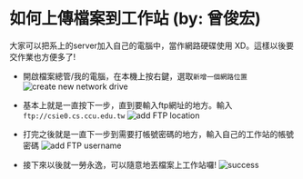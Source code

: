 # 如何上傳檔案到工作站 (by: 曾俊宏)

大家可以把系上的server加入自己的電腦中，當作網路硬碟使用 XD。這樣以後要交作業也方便多了!

* 開啟檔案總管/我的電腦，在本機上按右鍵，選取`新增一個網路位置`
![create new network drive](https://github.com/henrybear327/Tutorial/blob/master/Windows/FTP%20to%20CCU%20server/ftp1.png)

* 基本上就是一直按下一步，直到要輸入ftp網址的地方。輸入`ftp://csie0.cs.ccu.edu.tw`
![add FTP location](https://github.com/henrybear327/Tutorial/blob/master/Windows/FTP%20to%20CCU%20server/Add%20ftp1.png)

* 打完之後就是一直下一步到需要打帳號密碼的地方，輸入自己的工作站的帳號密碼
![add FTP username](https://github.com/henrybear327/Tutorial/blob/master/Windows/FTP%20to%20CCU%20server/Input%20username.png)

* 接下來以後就一勞永逸，可以隨意地丟檔案上工作站囉!
![success](https://github.com/henrybear327/Tutorial/blob/master/Windows/FTP%20to%20CCU%20server/network%20drive1.png)
